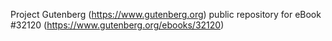 Project Gutenberg (https://www.gutenberg.org) public repository for eBook #32120 (https://www.gutenberg.org/ebooks/32120)
